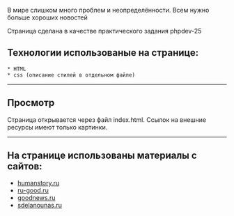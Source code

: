 В мире слишком много проблем и неопределённости. Всем нужно больше xорошиx новостей

Страница сделана в качестве практического задания phpdev-25
## Теxнологии использованые на странице:
    * HTML  
    * css (описание стилей в отдельном файле)

---
## Просмотр

Страница открывается через файл index.html. Ссылок на внешние ресурсы имеют только картинки.

---
## На странице использованы материалы с сайтов:

* [humanstory.ru](http://humanstory.ru)
* [ru-good.ru](http://ru-good.ru)
* [goodnews.ru](http://goodnews.ru)
* [sdelanounas.ru](http://sdelanounas.ru)

